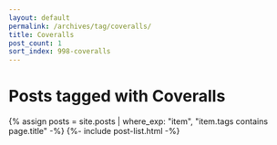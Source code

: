 ```yaml
---
layout: default
permalink: /archives/tag/coveralls/
title: Coveralls
post_count: 1
sort_index: 998-coveralls
---
```

<h1 class="page-heading">Posts tagged with Coveralls</h1>
{% assign posts = site.posts | where_exp: "item", "item.tags contains page.title" -%}
{%- include post-list.html -%}
